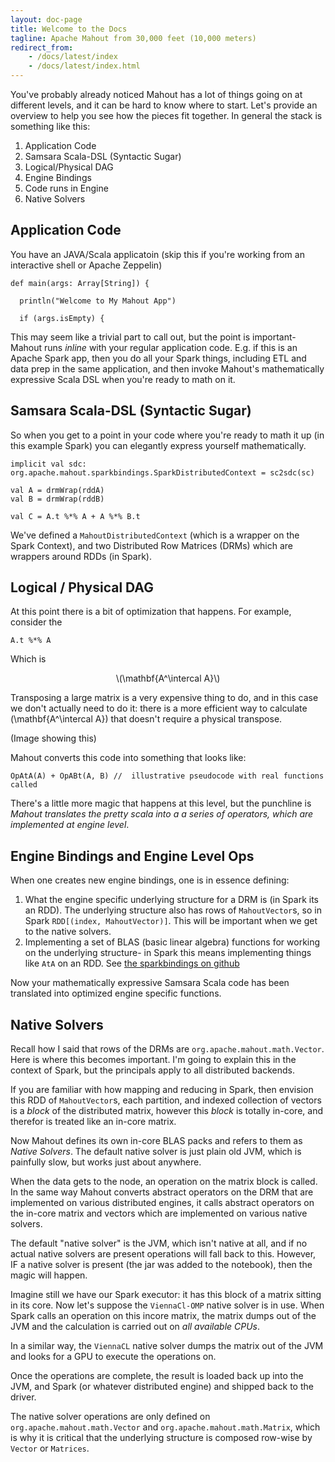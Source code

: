 ```yaml
---
layout: doc-page
title: Welcome to the Docs
tagline: Apache Mahout from 30,000 feet (10,000 meters)
redirect_from:
    - /docs/latest/index
    - /docs/latest/index.html
---
```



You've probably already noticed Mahout has a lot of things going on at different levels, and it can be hard to know where
to start.  Let's provide an overview to help you see how the pieces fit together. In general the stack is something like this:

1. Application Code
1. Samsara Scala-DSL (Syntactic Sugar)
1. Logical/Physical DAG
1. Engine Bindings
1. Code runs in Engine
1. Native Solvers 

## Application Code

You have an JAVA/Scala applicatoin (skip this if you're working from an interactive shell or Apache Zeppelin)

    
    def main(args: Array[String]) {

      println("Welcome to My Mahout App")

      if (args.isEmpty) {

This may seem like a trivial part to call out, but the point is important- Mahout runs _inline_ with your regular application 
code. E.g. if this is an Apache Spark app, then you do all your Spark things, including ETL and data prep in the same 
application, and then invoke Mahout's mathematically expressive Scala DSL when you're ready to math on it.

## Samsara Scala-DSL (Syntactic Sugar)

So when you get to a point in your code where you're ready to math it up (in this example Spark) you can elegantly express 
yourself mathematically.

    implicit val sdc: org.apache.mahout.sparkbindings.SparkDistributedContext = sc2sdc(sc)
    
    val A = drmWrap(rddA)
    val B = drmWrap(rddB) 
    
    val C = A.t %*% A + A %*% B.t
    
We've defined a `MahoutDistributedContext` (which is a wrapper on the Spark Context), and two Distributed Row Matrices (DRMs)
which are wrappers around RDDs (in Spark).  

## Logical / Physical DAG

At this point there is a bit of optimization that happens.  For example, consider the
    
    A.t %*% A
    
Which is 
<center>\(\mathbf{A^\intercal A}\)</center>

Transposing a large matrix is a very expensive thing to do, and in this case we don't actually need to do it: there is a
more efficient way to calculate <foo>\(\mathbf{A^\intercal A}\)</foo> that doesn't require a physical transpose. 

(Image showing this)

Mahout converts this code into something that looks like:

    OpAtA(A) + OpABt(A, B) //  illustrative pseudocode with real functions called

There's a little more magic that happens at this level, but the punchline is _Mahout translates the pretty scala into a
a series of operators, which are implemented at engine level_.

## Engine Bindings and Engine Level Ops

When one creates new engine bindings, one is in essence defining:

1. What the engine specific underlying structure for a DRM is (in Spark its an RDD).  The underlying structure also has 
rows of `MahoutVector`s, so in Spark `RDD[(index, MahoutVector)]`.  This will be important when we get to the native solvers. 
1. Implementing a set of BLAS (basic linear algebra) functions for working on the underlying structure- in Spark this means
implementing things like `AtA` on an RDD. See [the sparkbindings on github](https://github.com/apache/mahout/tree/master/spark/src/main/scala/org/apache/mahout/sparkbindings)

Now your mathematically expressive Samsara Scala code has been translated into optimized engine specific functions.

## Native Solvers

Recall how I said that rows of the DRMs are `org.apache.mahout.math.Vector`.  Here is where this becomes important. I'm going 
to explain this in the context of Spark, but the principals apply to all distributed backends. 

If you are familiar with how mapping and reducing in Spark, then envision this RDD of `MahoutVector`s,  each partition, 
and indexed collection of vectors is a _block_ of the distributed matrix, however this _block_ is totally in-core, and therefor is treated like an in-core matrix. 

Now Mahout defines its own in-core BLAS packs and refers to them as _Native Solvers_.  The default native solver is just plain
old JVM, which is painfully slow, but works just about anywhere.  

When the data gets to the node, an operation on the matrix block is called.  In the same way Mahout converts abstract
operators on the DRM that are implemented on various distributed engines, it calls abstract operators on the in-core matrix 
and vectors which are implemented on various native solvers. 

The default "native solver" is the JVM, which isn't native at all, and if no actual native solvers are present operations 
will fall back to this. However, IF a native solver is present (the jar was added to the notebook), then the magic will happen.

Imagine still we have our Spark executor: it has this block of a matrix sitting in its core. Now let's suppose the `ViennaCl-OMP`
native solver is in use.  When Spark calls an operation on this incore matrix, the matrix dumps out of the JVM and the 
calculation is carried out on _all available CPUs_. 

In a similar way, the `ViennaCL` native solver dumps the matrix out of the JVM and looks for a GPU to execute the operations on.
 
Once the operations are complete, the result is loaded back up into the JVM, and Spark (or whatever distributed engine) and 
shipped back to the driver. 

The native solver operations are only defined on `org.apache.mahout.math.Vector` and `org.apache.mahout.math.Matrix`, which is 
why it is critical that the underlying structure is composed row-wise by `Vector` or `Matrices`. 

